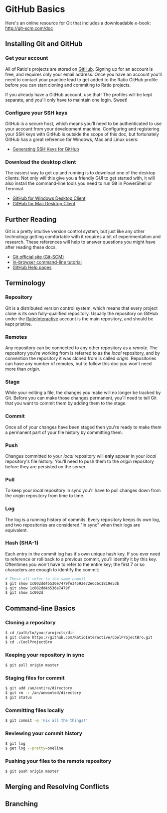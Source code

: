 GitHub Basics
=============

Here's an online resource for Git that includes a downloadable e-book: http://git-scm.com/doc 


Installing Git and GitHub
-------------------------

### Get your account

All of Ratio's projects are stored on [GitHub](https://github.com/). Signing
up for an account is free, and requires only your email address. Once you have
an account you'll need to contact your practice lead to get added to the 
Ratio GitHub profile before you can start cloning and commiting to Ratio projects.

If you already have a GitHub account, use that! The profiles will be kept separate,
and you'll only have to maintain one login. Sweet!

### Configure your SSH keys

GitHub is a secure host, which means you'll need to be authenticated to use your
account from your development machine. Configuring and registering your SSH keys
with GitHub is outside the scope of this doc, but fortunately GitHub has a great
reference for Windows, Mac and Linux users:

* [Generating SSH Keys for GitHub](https://help.github.com/articles/generating-ssh-keys)

### Download the desktop client

The easiest way to get up and running is to download one of the desktop
clients. Not only will this give you a friendly GUI to get started with,
it will also install the command-line tools you need to run Git in PowerShell
or Terminal.

* [GitHub for Windows Desktop Client](http://windows.github.com/)
* [GitHub for Mac Desktop Client](http://mac.github.com/)

Further Reading
---------------

Git is a pretty intuitive version control system, but just like any other technology
getting comfortable with it requires a bit of experimentation and research. These
references will help to answer questions you might have after reading these docs.

* [Git official site (Git-SCM)](http://git-scm.com)
* [In-browser command-line tutorial](http://try.github.io)
* [GitHub Help pages](https://help.github.com)

Terminology
-----------

### Repository

Git is a distributed version control system, which means that every project clone
is its own fully-qualified repository. Usually the repository on GitHub under
the [RatioInteractive](https://github.com/RatioInteractive) account is the main
repository, and should be kept pristine.

### Remotes

Any repository can be connected to any other repository as a _remote_. The repository
you're working from is referred to as the _local_ repository, and by convention the 
repository it was cloned from is called _origin_. Repositories can have any number
of remotes, but to follow this doc you won't need more than _origin_.

### Stage

While your editing a file, the changes you make will no longer be tracked by Git. 
Before you can make those changes permanent, you'll need to tell Git that you want
to commit them by adding them to the stage.

### Commit

Once all of your changes have been staged then you're ready to make them a permanent
part of your file history by committing them.

### Push

Changes committed to your _local_ repository will **only** appear in your _local_ repository's 
file history. You'll need to push them to the _origin_ repository before they are persisted
on the server.

### Pull

To keep your _local_ repository in sync you'll have to pull changes down from the _origin_
repository from time to time.

### Log

The log is a running history of commits. Every repository keeps its own log, and two repositories
are considered "in sync" when their logs are equivalent.

### Hash (SHA-1)

Each entry in the commit log has it's own unique hash key. If you ever need to reference or
roll back to a previous commit, you'll identify it by this key. Oftentimes you won't have to
refer to the entire key; the first 7 or so characters are enough to identify the commit:

```bash
# These all refer to the same commit
$ git show 1c002dd4b536e7479fe34593e72e6c6c1819e53b
$ git show 1c002dd4b536e7479f
$ git show 1c002d
```

Command-line Basics
-------------------

### Cloning a repository

```bash
$ cd /path/to/your/projects/dir
$ git clone https://github.com/RatioInteractive/CoolProjectBro.git
$ cd ./CoolProjectBro
```

### Keeping your repository in sync

```bash
$ git pull origin master
```

### Staging files for commit

```bash
$ git add /an/entire/directory
$ git rm -r /an/unwanted/directory
$ git status
```

### Committing files locally

```bash
$ git commit -m 'Fix all the things!'
```

### Reviewing your commit history

```bash
$ git log
$ get log --pretty=oneline
```

### Pushing your files to the remote repository

```bash
$ git push origin master
```

## Merging and Resolving Conflicts

## Branching
